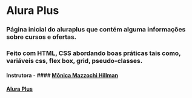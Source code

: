 # Alura Plus

### Página inicial do aluraplus que contém alguma informações sobre cursos e ofertas. 
### Feito com HTML, CSS abordando boas práticas tais como, variáveis css, flex box, grid, pseudo-classes.

#### Instrutora - #### <a href="https://www.linkedin.com/in/monicamhillman/">Mônica Mazzochi Hillman</a>

#### <a href="https://alura-plus-red.vercel.app/">Alura Plus</a>
